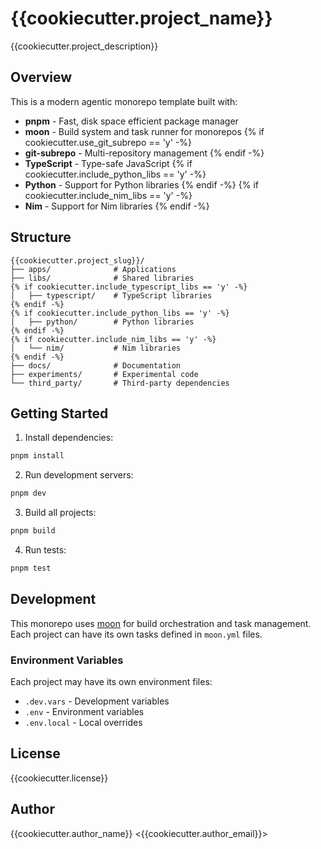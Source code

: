 # {{cookiecutter.project_name}}

{{cookiecutter.project_description}}

## Overview

This is a modern agentic monorepo template built with:

- **pnpm** - Fast, disk space efficient package manager
- **moon** - Build system and task runner for monorepos
{% if cookiecutter.use_git_subrepo == 'y' -%}
- **git-subrepo** - Multi-repository management
{% endif -%}
- **TypeScript** - Type-safe JavaScript
{% if cookiecutter.include_python_libs == 'y' -%}
- **Python** - Support for Python libraries
{% endif -%}
{% if cookiecutter.include_nim_libs == 'y' -%}
- **Nim** - Support for Nim libraries
{% endif -%}

## Structure

```
{{cookiecutter.project_slug}}/
├── apps/              # Applications
├── libs/              # Shared libraries
{% if cookiecutter.include_typescript_libs == 'y' -%}
│   ├── typescript/    # TypeScript libraries
{% endif -%}
{% if cookiecutter.include_python_libs == 'y' -%}
│   ├── python/        # Python libraries
{% endif -%}
{% if cookiecutter.include_nim_libs == 'y' -%}
│   └── nim/           # Nim libraries
{% endif -%}
├── docs/              # Documentation
├── experiments/       # Experimental code
└── third_party/       # Third-party dependencies
```

## Getting Started

1. Install dependencies:
```bash
pnpm install
```

2. Run development servers:
```bash
pnpm dev
```

3. Build all projects:
```bash
pnpm build
```

4. Run tests:
```bash
pnpm test
```

## Development

This monorepo uses [moon](https://moonrepo.dev/) for build orchestration and task management. Each project can have its own tasks defined in `moon.yml` files.

### Environment Variables

Each project may have its own environment files:
- `.dev.vars` - Development variables
- `.env` - Environment variables
- `.env.local` - Local overrides

## License

{{cookiecutter.license}}

## Author

{{cookiecutter.author_name}} <{{cookiecutter.author_email}}>
